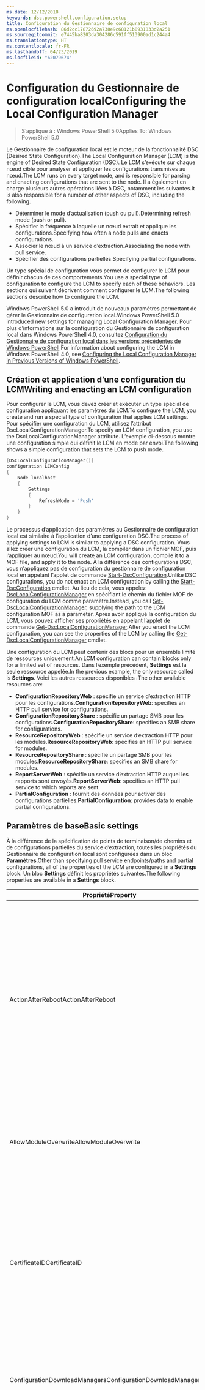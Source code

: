```yaml
---
ms.date: 12/12/2018
keywords: dsc,powershell,configuration,setup
title: Configuration du Gestionnaire de configuration local
ms.openlocfilehash: 86d2cc17872692a738e9c68121b8931833d2a251
ms.sourcegitcommit: e7445ba8203da304286c591ff513900ad1c244a4
ms.translationtype: HT
ms.contentlocale: fr-FR
ms.lasthandoff: 04/23/2019
ms.locfileid: "62079674"
---
```

# <a name="configuring-the-local-configuration-manager"></a><span data-ttu-id="bad5c-103">Configuration du Gestionnaire de configuration local</span><span class="sxs-lookup"><span data-stu-id="bad5c-103">Configuring the Local Configuration Manager</span></span>

> <span data-ttu-id="bad5c-104">S’applique à : Windows PowerShell 5.0</span><span class="sxs-lookup"><span data-stu-id="bad5c-104">Applies To: Windows PowerShell 5.0</span></span>

<span data-ttu-id="bad5c-105">Le Gestionnaire de configuration local est le moteur de la fonctionnalité DSC (Desired State Configuration).</span><span class="sxs-lookup"><span data-stu-id="bad5c-105">The Local Configuration Manager (LCM) is the engine of Desired State Configuration (DSC).</span></span>
<span data-ttu-id="bad5c-106">Le LCM s’exécute sur chaque nœud cible pour analyser et appliquer les configurations transmises au nœud.</span><span class="sxs-lookup"><span data-stu-id="bad5c-106">The LCM runs on every target node, and is responsible for parsing and enacting configurations that are sent to the node.</span></span>
<span data-ttu-id="bad5c-107">Il a également en charge plusieurs autres opérations liées à DSC, notamment les suivantes.</span><span class="sxs-lookup"><span data-stu-id="bad5c-107">It is also responsible for a number of other aspects of DSC, including the following.</span></span>

- <span data-ttu-id="bad5c-108">Déterminer le mode d’actualisation (push ou pull).</span><span class="sxs-lookup"><span data-stu-id="bad5c-108">Determining refresh mode (push or pull).</span></span>
- <span data-ttu-id="bad5c-109">Spécifier la fréquence à laquelle un nœud extrait et applique les configurations.</span><span class="sxs-lookup"><span data-stu-id="bad5c-109">Specifying how often a node pulls and enacts configurations.</span></span>
- <span data-ttu-id="bad5c-110">Associer le nœud à un service d’extraction.</span><span class="sxs-lookup"><span data-stu-id="bad5c-110">Associating the node with pull service.</span></span>
- <span data-ttu-id="bad5c-111">Spécifier des configurations partielles.</span><span class="sxs-lookup"><span data-stu-id="bad5c-111">Specifying partial configurations.</span></span>

<span data-ttu-id="bad5c-112">Un type spécial de configuration vous permet de configurer le LCM pour définir chacun de ces comportements.</span><span class="sxs-lookup"><span data-stu-id="bad5c-112">You use a special type of configuration to configure the LCM to specify each of these behaviors.</span></span>
<span data-ttu-id="bad5c-113">Les sections qui suivent décrivent comment configurer le LCM.</span><span class="sxs-lookup"><span data-stu-id="bad5c-113">The following sections describe how to configure the LCM.</span></span>

<span data-ttu-id="bad5c-114">Windows PowerShell 5.0 a introduit de nouveaux paramètres permettant de gérer le Gestionnaire de configuration local.</span><span class="sxs-lookup"><span data-stu-id="bad5c-114">Windows PowerShell 5.0 introduced new settings for managing Local Configuration Manager.</span></span>
<span data-ttu-id="bad5c-115">Pour plus d’informations sur la configuration du Gestionnaire de configuration local dans Windows PowerShell 4.0, consultez [Configuration du Gestionnaire de configuration local dans les versions précédentes de Windows PowerShell](metaconfig4.md).</span><span class="sxs-lookup"><span data-stu-id="bad5c-115">For information about configuring the LCM in Windows PowerShell 4.0, see [Configuring the Local Configuration Manager in Previous Versions of Windows PowerShell](metaconfig4.md).</span></span>

## <a name="writing-and-enacting-an-lcm-configuration"></a><span data-ttu-id="bad5c-116">Création et application d’une configuration du LCM</span><span class="sxs-lookup"><span data-stu-id="bad5c-116">Writing and enacting an LCM configuration</span></span>

<span data-ttu-id="bad5c-117">Pour configurer le LCM, vous devez créer et exécuter un type spécial de configuration appliquant les paramètres du LCM.</span><span class="sxs-lookup"><span data-stu-id="bad5c-117">To configure the LCM, you create and run a special type of configuration that applies LCM settings.</span></span>
<span data-ttu-id="bad5c-118">Pour spécifier une configuration du LCM, utilisez l’attribut DscLocalConfigurationManager.</span><span class="sxs-lookup"><span data-stu-id="bad5c-118">To specify an LCM configuration, you use the DscLocalConfigurationManager attribute.</span></span>
<span data-ttu-id="bad5c-119">L’exemple ci-dessous montre une configuration simple qui définit le LCM en mode par envoi.</span><span class="sxs-lookup"><span data-stu-id="bad5c-119">The following shows a simple configuration that sets the LCM to push mode.</span></span>

```powershell
[DSCLocalConfigurationManager()]
configuration LCMConfig
{
    Node localhost
    {
        Settings
        {
            RefreshMode = 'Push'
        }
    }
}
```

<span data-ttu-id="bad5c-120">Le processus d’application des paramètres au Gestionnaire de configuration local est similaire à l’application d’une configuration DSC.</span><span class="sxs-lookup"><span data-stu-id="bad5c-120">The process of applying settings to LCM is similar to applying a DSC configuration.</span></span>
<span data-ttu-id="bad5c-121">Vous allez créer une configuration du LCM, la compiler dans un fichier MOF, puis l’appliquer au nœud.</span><span class="sxs-lookup"><span data-stu-id="bad5c-121">You will create an LCM configuration, compile it to a MOF file, and apply it to the node.</span></span>
<span data-ttu-id="bad5c-122">À la différence des configurations DSC, vous n’appliquez pas de configuration du gestionnaire de configuration local en appelant l’applet de commande [Start-DscConfiguration](/powershell/module/psdesiredstateconfiguration/start-dscconfiguration).</span><span class="sxs-lookup"><span data-stu-id="bad5c-122">Unlike DSC configurations, you do not enact an LCM configuration by calling the [Start-DscConfiguration](/powershell/module/psdesiredstateconfiguration/start-dscconfiguration) cmdlet.</span></span>
<span data-ttu-id="bad5c-123">Au lieu de cela, vous appelez [DscLocalConfigurationManager](/powershell/module/PSDesiredStateConfiguration/Set-DscLocalConfigurationManager) en spécifiant le chemin du fichier MOF de configuration du LCM comme paramètre.</span><span class="sxs-lookup"><span data-stu-id="bad5c-123">Instead, you call [Set-DscLocalConfigurationManager](/powershell/module/PSDesiredStateConfiguration/Set-DscLocalConfigurationManager), supplying the path to the LCM configuration MOF as a parameter.</span></span>
<span data-ttu-id="bad5c-124">Après avoir appliqué la configuration du LCM, vous pouvez afficher ses propriétés en appelant l’applet de commande [Get-DscLocalConfigurationManager](/powershell/module/PSDesiredStateConfiguration/Get-DscLocalConfigurationManager).</span><span class="sxs-lookup"><span data-stu-id="bad5c-124">After you enact the LCM configuration, you can see the properties of the LCM by calling the [Get-DscLocalConfigurationManager](/powershell/module/PSDesiredStateConfiguration/Get-DscLocalConfigurationManager) cmdlet.</span></span>

<span data-ttu-id="bad5c-125">Une configuration du LCM peut contenir des blocs pour un ensemble limité de ressources uniquement.</span><span class="sxs-lookup"><span data-stu-id="bad5c-125">An LCM configuration can contain blocks only for a limited set of resources.</span></span>
<span data-ttu-id="bad5c-126">Dans l’exemple précédent, **Settings** est la seule ressource appelée.</span><span class="sxs-lookup"><span data-stu-id="bad5c-126">In the previous example, the only resource called is **Settings**.</span></span>
<span data-ttu-id="bad5c-127">Voici les autres ressources disponibles :</span><span class="sxs-lookup"><span data-stu-id="bad5c-127">The other available resources are:</span></span>

* <span data-ttu-id="bad5c-128">**ConfigurationRepositoryWeb** : spécifie un service d’extraction HTTP pour les configurations.</span><span class="sxs-lookup"><span data-stu-id="bad5c-128">**ConfigurationRepositoryWeb**: specifies an HTTP pull service for configurations.</span></span>
* <span data-ttu-id="bad5c-129">**ConfigurationRepositoryShare** : spécifie un partage SMB pour les configurations.</span><span class="sxs-lookup"><span data-stu-id="bad5c-129">**ConfigurationRepositoryShare**: specifies an SMB share for configurations.</span></span>
* <span data-ttu-id="bad5c-130">**ResourceRepositoryWeb** : spécifie un service d’extraction HTTP pour les modules.</span><span class="sxs-lookup"><span data-stu-id="bad5c-130">**ResourceRepositoryWeb**: specifies an HTTP pull service for modules.</span></span>
* <span data-ttu-id="bad5c-131">**ResourceRepositoryShare** : spécifie un partage SMB pour les modules.</span><span class="sxs-lookup"><span data-stu-id="bad5c-131">**ResourceRepositoryShare**: specifies an SMB share for modules.</span></span>
* <span data-ttu-id="bad5c-132">**ReportServerWeb** : spécifie un service d’extraction HTTP auquel les rapports sont envoyés.</span><span class="sxs-lookup"><span data-stu-id="bad5c-132">**ReportServerWeb**: specifies an HTTP pull service to which reports are sent.</span></span>
* <span data-ttu-id="bad5c-133">**PartialConfiguration** : fournit des données pour activer des configurations partielles.</span><span class="sxs-lookup"><span data-stu-id="bad5c-133">**PartialConfiguration**: provides data to enable partial configurations.</span></span>

## <a name="basic-settings"></a><span data-ttu-id="bad5c-134">Paramètres de base</span><span class="sxs-lookup"><span data-stu-id="bad5c-134">Basic settings</span></span>

<span data-ttu-id="bad5c-135">À la différence de la spécification de points de terminaison/de chemins et de configurations partielles du service d’extraction, toutes les propriétés du Gestionnaire de configuration local sont configurées dans un bloc **Paramètres**.</span><span class="sxs-lookup"><span data-stu-id="bad5c-135">Other than specifying pull service endpoints/paths and partial configurations, all of the properties of the LCM are configured in a **Settings** block.</span></span>
<span data-ttu-id="bad5c-136">Un bloc **Settings** définit les propriétés suivantes.</span><span class="sxs-lookup"><span data-stu-id="bad5c-136">The following properties are available in a **Settings** block.</span></span>

|  <span data-ttu-id="bad5c-137">Propriété</span><span class="sxs-lookup"><span data-stu-id="bad5c-137">Property</span></span>  |  <span data-ttu-id="bad5c-138">Type</span><span class="sxs-lookup"><span data-stu-id="bad5c-138">Type</span></span>  |  <span data-ttu-id="bad5c-139">Description</span><span class="sxs-lookup"><span data-stu-id="bad5c-139">Description</span></span>   |
|----------- |------- |--------------- |
| <span data-ttu-id="bad5c-140">ActionAfterReboot</span><span class="sxs-lookup"><span data-stu-id="bad5c-140">ActionAfterReboot</span></span>| <span data-ttu-id="bad5c-141">string</span><span class="sxs-lookup"><span data-stu-id="bad5c-141">string</span></span>| <span data-ttu-id="bad5c-142">Spécifie le comportement après un redémarrage survenant pendant l’application d’une configuration.</span><span class="sxs-lookup"><span data-stu-id="bad5c-142">Specifies what happens after a reboot during the application of a configuration.</span></span> <span data-ttu-id="bad5c-143">Les valeurs possibles sont __ContinueConfiguration__ et __StopConfiguration__.</span><span class="sxs-lookup"><span data-stu-id="bad5c-143">The possible values are __"ContinueConfiguration"__ and __"StopConfiguration"__.</span></span> <ul><li> <span data-ttu-id="bad5c-144">__ContinueConfiguration__ : l’application de la configuration actuelle se poursuit après le redémarrage de l’ordinateur.</span><span class="sxs-lookup"><span data-stu-id="bad5c-144">__ContinueConfiguration__: Continue applying the current configuration after machine reboot.</span></span> <span data-ttu-id="bad5c-145">Il s’agit de la valeur par défaut</span><span class="sxs-lookup"><span data-stu-id="bad5c-145">This is the default value</span></span></li><li><span data-ttu-id="bad5c-146">__StopConfiguration__ : arrêter la configuration actuelle après le redémarrage de l’ordinateur.</span><span class="sxs-lookup"><span data-stu-id="bad5c-146">__StopConfiguration__: Stop the current configuration after machine reboot.</span></span></li></ul>|
| <span data-ttu-id="bad5c-147">AllowModuleOverwrite</span><span class="sxs-lookup"><span data-stu-id="bad5c-147">AllowModuleOverwrite</span></span>| <span data-ttu-id="bad5c-148">bool</span><span class="sxs-lookup"><span data-stu-id="bad5c-148">bool</span></span>| <span data-ttu-id="bad5c-149">__$TRUE__ si de nouvelles configurations téléchargées dans le service d’extraction sont autorisées à remplacer les anciennes sur le nœud cible.</span><span class="sxs-lookup"><span data-stu-id="bad5c-149">__$TRUE__ if new configurations downloaded from the pull service are allowed to overwrite the old ones on the target node.</span></span> <span data-ttu-id="bad5c-150">Autrement, définissez-la sur $FALSE.</span><span class="sxs-lookup"><span data-stu-id="bad5c-150">Otherwise, $FALSE.</span></span>|
| <span data-ttu-id="bad5c-151">CertificateID</span><span class="sxs-lookup"><span data-stu-id="bad5c-151">CertificateID</span></span>| <span data-ttu-id="bad5c-152">string</span><span class="sxs-lookup"><span data-stu-id="bad5c-152">string</span></span>| <span data-ttu-id="bad5c-153">Empreinte d’un certificat utilisée pour sécuriser les informations d’identification transmise dans une configuration.</span><span class="sxs-lookup"><span data-stu-id="bad5c-153">The thumbprint of a certificate used to secure credentials passed in a configuration.</span></span> <span data-ttu-id="bad5c-154">Pour plus d’informations, consultez [Want to secure credentials in Windows PowerShell Desired State Configuration](http://blogs.msdn.com/b/powershell/archive/2014/01/31/want-to-secure-credentials-in-windows-powershell-desired-state-configuration.aspx)? (Sécuriser les informations d’identification dans DSC Windows PowerShell).</span><span class="sxs-lookup"><span data-stu-id="bad5c-154">For more information see [Want to secure credentials in Windows PowerShell Desired State Configuration](http://blogs.msdn.com/b/powershell/archive/2014/01/31/want-to-secure-credentials-in-windows-powershell-desired-state-configuration.aspx)?.</span></span> <br> <span data-ttu-id="bad5c-155">__Remarque :__ ceci est géré automatiquement si vous utilisez le service d’extraction Azure Automation DSC.</span><span class="sxs-lookup"><span data-stu-id="bad5c-155">__Note:__ this is managed automatically if using Azure Automation DSC pull service.</span></span>|
| <span data-ttu-id="bad5c-156">ConfigurationDownloadManagers</span><span class="sxs-lookup"><span data-stu-id="bad5c-156">ConfigurationDownloadManagers</span></span>| <span data-ttu-id="bad5c-157">CimInstance[]</span><span class="sxs-lookup"><span data-stu-id="bad5c-157">CimInstance[]</span></span>| <span data-ttu-id="bad5c-158">Obsolète.</span><span class="sxs-lookup"><span data-stu-id="bad5c-158">Obsolete.</span></span> <span data-ttu-id="bad5c-159">Utilisez les blocs __ConfigurationRepositoryWeb__ et __ConfigurationRepositoryShare__ pour définir les points de terminaison du service d’extraction de configuration.</span><span class="sxs-lookup"><span data-stu-id="bad5c-159">Use __ConfigurationRepositoryWeb__ and __ConfigurationRepositoryShare__ blocks to define configuration pull service endpoints.</span></span>|
| <span data-ttu-id="bad5c-160">ConfigurationID</span><span class="sxs-lookup"><span data-stu-id="bad5c-160">ConfigurationID</span></span>| <span data-ttu-id="bad5c-161">string</span><span class="sxs-lookup"><span data-stu-id="bad5c-161">string</span></span>| <span data-ttu-id="bad5c-162">Pour la rétrocompatibilité avec des versions plus anciennes du service d’extraction.</span><span class="sxs-lookup"><span data-stu-id="bad5c-162">For backwards compatibility with older pull service versions.</span></span> <span data-ttu-id="bad5c-163">Un GUID qui identifie le fichier de configuration à obtenir d’un service d’extraction.</span><span class="sxs-lookup"><span data-stu-id="bad5c-163">A GUID that identifies the configuration file to get from a pull service.</span></span> <span data-ttu-id="bad5c-164">Le nœud extrait les configurations du service d’extraction si le nom du fichier de configuration MOF est ConfigurationID.mof.</span><span class="sxs-lookup"><span data-stu-id="bad5c-164">The node will pull configurations on the pull service if the name of the configuration MOF is named ConfigurationID.mof.</span></span><br> <span data-ttu-id="bad5c-165">__Remarque :__ Si vous définissez cette propriété, l’enregistrement du nœud auprès d’un service d’extraction avec __RegistrationKey__ ne fonctionne pas.</span><span class="sxs-lookup"><span data-stu-id="bad5c-165">__Note:__ If you set this property, registering the node with a pull service by using __RegistrationKey__ does not work.</span></span> <span data-ttu-id="bad5c-166">Pour plus d’informations, consultez [Configuration d’un client collecteur à l’aide des noms de configuration](../pull-server/pullClientConfigNames.md).</span><span class="sxs-lookup"><span data-stu-id="bad5c-166">For more information, see [Setting up a pull client with configuration names](../pull-server/pullClientConfigNames.md).</span></span>|
| <span data-ttu-id="bad5c-167">ConfigurationMode</span><span class="sxs-lookup"><span data-stu-id="bad5c-167">ConfigurationMode</span></span>| <span data-ttu-id="bad5c-168">string</span><span class="sxs-lookup"><span data-stu-id="bad5c-168">string</span></span> | <span data-ttu-id="bad5c-169">Spécifie de quelle façon le LCM applique réellement la configuration aux nœuds cibles.</span><span class="sxs-lookup"><span data-stu-id="bad5c-169">Specifies how the LCM actually applies the configuration to the target nodes.</span></span> <span data-ttu-id="bad5c-170">Les valeurs possibles sont __"ApplyOnly"__,__"ApplyAndMonitor"__ et __"ApplyAndAutoCorrect"__.</span><span class="sxs-lookup"><span data-stu-id="bad5c-170">Possible values are __"ApplyOnly"__,__"ApplyAndMonitor"__, and __"ApplyAndAutoCorrect"__.</span></span> <ul><li><span data-ttu-id="bad5c-171">__ApplyOnly__ : indique à DSC d’appliquer la configuration et de ne faire aucune autre opération, sauf si une nouvelle configuration est transmise au nœud cible ou est extraite d’un service.</span><span class="sxs-lookup"><span data-stu-id="bad5c-171">__ApplyOnly__: DSC applies the configuration and does nothing further unless a new configuration is pushed to the target node or when a new configuration is pulled from a service.</span></span> <span data-ttu-id="bad5c-172">Après l’application initiale d’une nouvelle configuration, DSC ne vérifie pas si le nœud cible est encore dans l’état précédemment configuré.</span><span class="sxs-lookup"><span data-stu-id="bad5c-172">After initial application of a new configuration, DSC does not check for drift from a previously configured state.</span></span> <span data-ttu-id="bad5c-173">Notez que DSC tente d’appliquer la configuration jusqu’à ce que l’opération aboutisse avant que __ApplyOnly__ ne prenne effet.</span><span class="sxs-lookup"><span data-stu-id="bad5c-173">Note that DSC will attempt to apply the configuration until it is successful before __ApplyOnly__ takes effect.</span></span> </li><li> <span data-ttu-id="bad5c-174">__ApplyAndMonitor__ : Il s'agit de la valeur par défaut.</span><span class="sxs-lookup"><span data-stu-id="bad5c-174">__ApplyAndMonitor__: This is the default value.</span></span> <span data-ttu-id="bad5c-175">indique au LCM d’appliquer chaque nouvelle configuration.</span><span class="sxs-lookup"><span data-stu-id="bad5c-175">The LCM applies any new configurations.</span></span> <span data-ttu-id="bad5c-176">Après l’application initiale d’une nouvelle configuration, DSC vérifie si le nœud cible est dans l’état souhaité et, si ce n’est pas le cas, signale l’écart dans les journaux.</span><span class="sxs-lookup"><span data-stu-id="bad5c-176">After initial application of a new configuration, if the target node drifts from the desired state, DSC reports the discrepancy in logs.</span></span> <span data-ttu-id="bad5c-177">Notez que DSC tente d’appliquer la configuration jusqu’à ce que l’opération aboutisse avant que __ApplyAndMonitor__ ne prenne effet.</span><span class="sxs-lookup"><span data-stu-id="bad5c-177">Note that DSC will attempt to apply the configuration until it is successful before __ApplyAndMonitor__ takes effect.</span></span></li><li><span data-ttu-id="bad5c-178">__ApplyAndAutoCorrect__ : indique à DSC d’appliquer chaque nouvelle configuration.</span><span class="sxs-lookup"><span data-stu-id="bad5c-178">__ApplyAndAutoCorrect__: DSC applies any new configurations.</span></span> <span data-ttu-id="bad5c-179">Après l’application initiale d’une nouvelle configuration, DSC vérifie si le nœud cible est dans l’état souhaité et, si ce n’est pas le cas, il signale l’écart dans les journaux, puis il réapplique la configuration actuelle.</span><span class="sxs-lookup"><span data-stu-id="bad5c-179">After initial application of a new configuration, if the target node drifts from the desired state, DSC reports the discrepancy in logs, and then re-applies the current configuration.</span></span></li></ul>|
| <span data-ttu-id="bad5c-180">ConfigurationModeFrequencyMins</span><span class="sxs-lookup"><span data-stu-id="bad5c-180">ConfigurationModeFrequencyMins</span></span>| <span data-ttu-id="bad5c-181">UInt32</span><span class="sxs-lookup"><span data-stu-id="bad5c-181">UInt32</span></span>| <span data-ttu-id="bad5c-182">Fréquence, en minutes, à laquelle la configuration actuelle est vérifiée et appliquée.</span><span class="sxs-lookup"><span data-stu-id="bad5c-182">How often, in minutes, the current configuration is checked and applied.</span></span> <span data-ttu-id="bad5c-183">Cette propriété est ignorée si la propriété ConfigurationMode est définie sur ApplyOnly.</span><span class="sxs-lookup"><span data-stu-id="bad5c-183">This property is ignored if the ConfigurationMode property is set to ApplyOnly.</span></span> <span data-ttu-id="bad5c-184">La valeur par défaut est 15.</span><span class="sxs-lookup"><span data-stu-id="bad5c-184">The default value is 15.</span></span>|
| <span data-ttu-id="bad5c-185">DebugMode</span><span class="sxs-lookup"><span data-stu-id="bad5c-185">DebugMode</span></span>| <span data-ttu-id="bad5c-186">string</span><span class="sxs-lookup"><span data-stu-id="bad5c-186">string</span></span>| <span data-ttu-id="bad5c-187">Les valeurs possibles sont __None__, __ForceModuleImport__ et __All__.</span><span class="sxs-lookup"><span data-stu-id="bad5c-187">Possible values are __None__, __ForceModuleImport__, and __All__.</span></span> <ul><li><span data-ttu-id="bad5c-188">Définissez cette propriété sur __None__ pour utiliser les ressources mises en cache.</span><span class="sxs-lookup"><span data-stu-id="bad5c-188">Set to __None__ to use cached resources.</span></span> <span data-ttu-id="bad5c-189">Il s’agit de la valeur par défaut qui doit être utilisée dans les scénarios de production.</span><span class="sxs-lookup"><span data-stu-id="bad5c-189">This is the default and should be used in production scenarios.</span></span></li><li><span data-ttu-id="bad5c-190">Définissez cette propriété sur __ForceModuleImport__ pour forcer le gestionnaire de configuration local à recharger tous les modules de ressources DSC, même ceux ayant déjà été chargés et mis en cache.</span><span class="sxs-lookup"><span data-stu-id="bad5c-190">Setting to __ForceModuleImport__, causes the LCM to reload any DSC resource modules, even if they have been previously loaded and cached.</span></span> <span data-ttu-id="bad5c-191">Ce comportement diminue les performances de DSC, car chaque module utilisé est systématiquement rechargé.</span><span class="sxs-lookup"><span data-stu-id="bad5c-191">This impacts the performance of DSC operations as each module is reloaded on use.</span></span> <span data-ttu-id="bad5c-192">En général, vous utilisez cette valeur lors du débogage d’une ressource.</span><span class="sxs-lookup"><span data-stu-id="bad5c-192">Typically you would use this value while debugging a resource</span></span></li><li><span data-ttu-id="bad5c-193">Dans cette version, __All__ est équivalent à __ForceModuleImport__</span><span class="sxs-lookup"><span data-stu-id="bad5c-193">In this release, __All__ is same as __ForceModuleImport__</span></span></li></ul> |
| <span data-ttu-id="bad5c-194">RebootNodeIfNeeded</span><span class="sxs-lookup"><span data-stu-id="bad5c-194">RebootNodeIfNeeded</span></span>| <span data-ttu-id="bad5c-195">bool</span><span class="sxs-lookup"><span data-stu-id="bad5c-195">bool</span></span>| <span data-ttu-id="bad5c-196">affectez la valeur `$true` pour autoriser les ressources à redémarrer le nœud à l’aide de l’indicateur `$global:DSCMachineStatus`.</span><span class="sxs-lookup"><span data-stu-id="bad5c-196">Set this to `$true` to allow resources to reboot the Node using the `$global:DSCMachineStatus` flag.</span></span> <span data-ttu-id="bad5c-197">Sinon, vous devez redémarrer manuellement le nœud.</span><span class="sxs-lookup"><span data-stu-id="bad5c-197">Otherwise, you will have to manually reboot the node for any configuration that requires it.</span></span> <span data-ttu-id="bad5c-198">La valeur par défaut est `$false`.</span><span class="sxs-lookup"><span data-stu-id="bad5c-198">The default value is `$false`.</span></span> <span data-ttu-id="bad5c-199">Pour utiliser ce paramètre lorsqu’une condition de redémarrage est imposée par autre chose que DSC (par exemple Windows Installer), combinez ce paramètre avec le module [xPendingReboot](https://github.com/powershell/xpendingreboot).</span><span class="sxs-lookup"><span data-stu-id="bad5c-199">To use this setting when a reboot condition is enacted by something other than DSC (such as Windows Installer), combine this setting with the [xPendingReboot](https://github.com/powershell/xpendingreboot) module.</span></span>|
| <span data-ttu-id="bad5c-200">RefreshMode</span><span class="sxs-lookup"><span data-stu-id="bad5c-200">RefreshMode</span></span>| <span data-ttu-id="bad5c-201">string</span><span class="sxs-lookup"><span data-stu-id="bad5c-201">string</span></span>| <span data-ttu-id="bad5c-202">Spécifie de quelle façon le LCM obtient les configurations.</span><span class="sxs-lookup"><span data-stu-id="bad5c-202">Specifies how the LCM gets configurations.</span></span> <span data-ttu-id="bad5c-203">Les valeurs possibles sont __Disabled__, __Push__ et __Pull__.</span><span class="sxs-lookup"><span data-stu-id="bad5c-203">The possible values are __"Disabled"__, __"Push"__, and __"Pull"__.</span></span> <ul><li><span data-ttu-id="bad5c-204">__Disabled__ : les configurations DSC sont désactivées pour ce nœud.</span><span class="sxs-lookup"><span data-stu-id="bad5c-204">__Disabled__: DSC configurations are disabled for this node.</span></span></li><li> <span data-ttu-id="bad5c-205">__Push__ : lance les configurations en appelant l’applet de commande [Start-DscConfiguration](/powershell/module/psdesiredstateconfiguration/start-dscconfiguration).</span><span class="sxs-lookup"><span data-stu-id="bad5c-205">__Push__: Configurations are initiated by calling the [Start-DscConfiguration](/powershell/module/psdesiredstateconfiguration/start-dscconfiguration) cmdlet.</span></span> <span data-ttu-id="bad5c-206">Chaque configuration est immédiatement appliquée au nœud.</span><span class="sxs-lookup"><span data-stu-id="bad5c-206">The configuration is applied immediately to the node.</span></span> <span data-ttu-id="bad5c-207">Il s'agit de la valeur par défaut.</span><span class="sxs-lookup"><span data-stu-id="bad5c-207">This is the default value.</span></span></li><li><span data-ttu-id="bad5c-208">__Pull :__ le nœud est configuré pour vérifier régulièrement les configurations disponibles sur un service d’extraction ou un chemin SMB.</span><span class="sxs-lookup"><span data-stu-id="bad5c-208">__Pull:__ The node is configured to regularly check for configurations from a pull service or SMB path.</span></span> <span data-ttu-id="bad5c-209">Si cette propriété a la valeur __Pull__, vous devez spécifier un chemin HTTP (service) ou SMB (partage) dans un bloc __ConfigurationRepositoryWeb__ ou __ConfigurationRepositoryShare__.</span><span class="sxs-lookup"><span data-stu-id="bad5c-209">If this property is set to __Pull__, you must specify an HTTP (service) or SMB (share) path in a __ConfigurationRepositoryWeb__ or __ConfigurationRepositoryShare__ block.</span></span></li></ul>|
| <span data-ttu-id="bad5c-210">RefreshFrequencyMins</span><span class="sxs-lookup"><span data-stu-id="bad5c-210">RefreshFrequencyMins</span></span>| <span data-ttu-id="bad5c-211">Uint32</span><span class="sxs-lookup"><span data-stu-id="bad5c-211">Uint32</span></span>| <span data-ttu-id="bad5c-212">L’intervalle de temps, en minutes, auquel le LCM contrôle un service d’extraction pour obtenir des configurations mises à jour.</span><span class="sxs-lookup"><span data-stu-id="bad5c-212">The time interval, in minutes, at which the LCM checks a pull service to get updated configurations.</span></span> <span data-ttu-id="bad5c-213">Cette valeur est ignorée si le LCM n’est pas configuré en mode d’extraction.</span><span class="sxs-lookup"><span data-stu-id="bad5c-213">This value is ignored if the LCM is not configured in pull mode.</span></span> <span data-ttu-id="bad5c-214">La valeur par défaut est 30.</span><span class="sxs-lookup"><span data-stu-id="bad5c-214">The default value is 30.</span></span>|
| <span data-ttu-id="bad5c-215">ReportManagers</span><span class="sxs-lookup"><span data-stu-id="bad5c-215">ReportManagers</span></span>| <span data-ttu-id="bad5c-216">CimInstance[]</span><span class="sxs-lookup"><span data-stu-id="bad5c-216">CimInstance[]</span></span>| <span data-ttu-id="bad5c-217">Obsolète.</span><span class="sxs-lookup"><span data-stu-id="bad5c-217">Obsolete.</span></span> <span data-ttu-id="bad5c-218">Utilisez des blocs __ReportServerWeb__ pour définir un point de terminaison permettant d’envoyer les données de rapport à un service d’extraction.</span><span class="sxs-lookup"><span data-stu-id="bad5c-218">Use __ReportServerWeb__ blocks to define an endpoint to send reporting data to a pull service.</span></span>|
| <span data-ttu-id="bad5c-219">ResourceModuleManagers</span><span class="sxs-lookup"><span data-stu-id="bad5c-219">ResourceModuleManagers</span></span>| <span data-ttu-id="bad5c-220">CimInstance[]</span><span class="sxs-lookup"><span data-stu-id="bad5c-220">CimInstance[]</span></span>| <span data-ttu-id="bad5c-221">Obsolète.</span><span class="sxs-lookup"><span data-stu-id="bad5c-221">Obsolete.</span></span> <span data-ttu-id="bad5c-222">Utilisez des blocs __ResourceRepositoryWeb__ et __ResourceRepositoryShare__ pour définir respectivement les points de terminaison HTTP ou les chemins SMB du service d’extraction.</span><span class="sxs-lookup"><span data-stu-id="bad5c-222">Use __ResourceRepositoryWeb__ and __ResourceRepositoryShare__ blocks to define pull service HTTP endpoints or SMB paths, respectively.</span></span>|
| <span data-ttu-id="bad5c-223">PartialConfigurations</span><span class="sxs-lookup"><span data-stu-id="bad5c-223">PartialConfigurations</span></span>| <span data-ttu-id="bad5c-224">CimInstance</span><span class="sxs-lookup"><span data-stu-id="bad5c-224">CimInstance</span></span>| <span data-ttu-id="bad5c-225">Non implémentée.</span><span class="sxs-lookup"><span data-stu-id="bad5c-225">Not implemented.</span></span> <span data-ttu-id="bad5c-226">Ne pas utiliser.</span><span class="sxs-lookup"><span data-stu-id="bad5c-226">Do not use.</span></span>|
| <span data-ttu-id="bad5c-227">StatusRetentionTimeInDays</span><span class="sxs-lookup"><span data-stu-id="bad5c-227">StatusRetentionTimeInDays</span></span> | <span data-ttu-id="bad5c-228">UInt32</span><span class="sxs-lookup"><span data-stu-id="bad5c-228">UInt32</span></span>| <span data-ttu-id="bad5c-229">Nombre de jours pendant lesquels le LCM conserve l’état de la configuration actuelle.</span><span class="sxs-lookup"><span data-stu-id="bad5c-229">The number of days the LCM keeps the status of the current configuration.</span></span>|

> [!NOTE]
> <span data-ttu-id="bad5c-230">Le Gestionnaire de configuration local démarre le cycle **ConfigurationModeFrequencyMins** d’après les critères suivants :</span><span class="sxs-lookup"><span data-stu-id="bad5c-230">The LCM starts the **ConfigurationModeFrequencyMins** cycle based on:</span></span>
>
> - <span data-ttu-id="bad5c-231">Une nouvelle métaconfiguration est appliquée à l’aide de `Set-DscLocalConfigurationManager`</span><span class="sxs-lookup"><span data-stu-id="bad5c-231">A new metaconfig is applied using `Set-DscLocalConfigurationManager`</span></span>
> - <span data-ttu-id="bad5c-232">Un redémarrage de l’ordinateur est effectué</span><span class="sxs-lookup"><span data-stu-id="bad5c-232">A machine restart</span></span>
>
> <span data-ttu-id="bad5c-233">Pour toute condition où le processus du minuteur plante, le problème est détecté dans les 30 secondes et le cycle est redémarré.</span><span class="sxs-lookup"><span data-stu-id="bad5c-233">For any condition where the timer process experiences a crash, that will be detected within 30 seconds and the cycle will be restarted.</span></span>
> <span data-ttu-id="bad5c-234">Une opération simultanée pourrait retarder le démarrage du cycle. Si la durée de cette opération dépasse la fréquence du cycle configurée, le minuteur suivant ne démarrera pas.</span><span class="sxs-lookup"><span data-stu-id="bad5c-234">A concurrent operation could delay the cycle from being started, if the duration of this operation exceeds the configured cycle frequency, the next timer will not start.</span></span>
>
> <span data-ttu-id="bad5c-235">Par exemple, la métaconfiguration est configurée à une fréquence d’extraction de 15 minutes et une opération d’extraction a lieu à T1.</span><span class="sxs-lookup"><span data-stu-id="bad5c-235">Example, the metaconfig is configured at a 15 minute pull frequency and a pull occurs at T1.</span></span>  <span data-ttu-id="bad5c-236">Le nœud ne termine pas le travail avant 16 minutes.</span><span class="sxs-lookup"><span data-stu-id="bad5c-236">The Node does not finish work for 16 minutes.</span></span>  <span data-ttu-id="bad5c-237">Le premier cycle de 15 minutes est ignoré, et l’extraction suivante aura lieu à T1+15+15.</span><span class="sxs-lookup"><span data-stu-id="bad5c-237">The first 15 minute cycle is ignored, and next pull will happen at T1+15+15.</span></span>

## <a name="pull-service"></a><span data-ttu-id="bad5c-238">Service d’extraction</span><span class="sxs-lookup"><span data-stu-id="bad5c-238">Pull service</span></span>

<span data-ttu-id="bad5c-239">La configuration du LCM permet de définir les types de services d’extraction suivants :</span><span class="sxs-lookup"><span data-stu-id="bad5c-239">LCM configuration supports defining the following types of pull service endpoints:</span></span>

- <span data-ttu-id="bad5c-240">**Serveur de configuration** : un référentiel pour les configurations DSC.</span><span class="sxs-lookup"><span data-stu-id="bad5c-240">**Configuration server**: A repository for DSC configurations.</span></span> <span data-ttu-id="bad5c-241">Définissez les serveurs de configuration à l’aide des blocs **ConfigurationRepositoryWeb** (pour les serveurs web) et **ConfigurationRepositoryShare** (pour les serveurs SMB).</span><span class="sxs-lookup"><span data-stu-id="bad5c-241">Define configuration servers by using **ConfigurationRepositoryWeb** (for web-based servers) and **ConfigurationRepositoryShare** (for SMB-based servers) blocks.</span></span>
- <span data-ttu-id="bad5c-242">**Serveur de ressources** : référentiel pour les ressources DSC, packagées comme modules PowerShell.</span><span class="sxs-lookup"><span data-stu-id="bad5c-242">**Resource server**: A repository for DSC resources, packaged as PowerShell modules.</span></span> <span data-ttu-id="bad5c-243">Définissez les serveurs de ressources à l’aide des blocs **ResourceRepositoryWeb** (pour les serveurs web) et **ResourceRepositoryShare** (pour les serveurs SMB).</span><span class="sxs-lookup"><span data-stu-id="bad5c-243">Define resource servers by using **ResourceRepositoryWeb** (for web-based servers) and **ResourceRepositoryShare** (for SMB-based servers) blocks.</span></span>
- <span data-ttu-id="bad5c-244">**Serveur de rapports** : service vers lequel DSC envoie les données de rapports.</span><span class="sxs-lookup"><span data-stu-id="bad5c-244">**Report server**: A service that DSC sends report data to.</span></span> <span data-ttu-id="bad5c-245">Définissez les serveurs de rapports à l’aide des blocs **ReportServerWeb**.</span><span class="sxs-lookup"><span data-stu-id="bad5c-245">Define report servers by using **ReportServerWeb** blocks.</span></span> <span data-ttu-id="bad5c-246">Un serveur de rapports doit être un service web.</span><span class="sxs-lookup"><span data-stu-id="bad5c-246">A report server must be a web service.</span></span>

<span data-ttu-id="bad5c-247">Pour plus d’informations sur le service collecteur, consultez [Service collecteur Desired State Configuration](../pull-server/pullServer.md).</span><span class="sxs-lookup"><span data-stu-id="bad5c-247">For more details on pull service see, [Desired State Configuration Pull Service](../pull-server/pullServer.md).</span></span>

## <a name="configuration-server-blocks"></a><span data-ttu-id="bad5c-248">Blocs de serveur de configuration</span><span class="sxs-lookup"><span data-stu-id="bad5c-248">Configuration server blocks</span></span>

<span data-ttu-id="bad5c-249">Pour définir un serveur de configuration web, créez un bloc **ConfigurationRepositoryWeb**.</span><span class="sxs-lookup"><span data-stu-id="bad5c-249">To define a web-based configuration server, you create a **ConfigurationRepositoryWeb** block.</span></span>
<span data-ttu-id="bad5c-250">Un bloc **ConfigurationRepositoryWeb** définit les propriétés suivantes.</span><span class="sxs-lookup"><span data-stu-id="bad5c-250">A **ConfigurationRepositoryWeb** defines the following properties.</span></span>

|<span data-ttu-id="bad5c-251">Propriété</span><span class="sxs-lookup"><span data-stu-id="bad5c-251">Property</span></span>|<span data-ttu-id="bad5c-252">Type</span><span class="sxs-lookup"><span data-stu-id="bad5c-252">Type</span></span>|<span data-ttu-id="bad5c-253">Description</span><span class="sxs-lookup"><span data-stu-id="bad5c-253">Description</span></span>|
|---|---|---|
|<span data-ttu-id="bad5c-254">AllowUnsecureConnection</span><span class="sxs-lookup"><span data-stu-id="bad5c-254">AllowUnsecureConnection</span></span>|<span data-ttu-id="bad5c-255">bool</span><span class="sxs-lookup"><span data-stu-id="bad5c-255">bool</span></span>|<span data-ttu-id="bad5c-256">Définissez cette propriété sur **$TRUE** pour autoriser le nœud à se connecter au serveur sans authentification.</span><span class="sxs-lookup"><span data-stu-id="bad5c-256">Set to **$TRUE** to allow connections from the node to the server without authentication.</span></span> <span data-ttu-id="bad5c-257">Définissez-la sur **$FALSE** pour rendre l’authentification obligatoire.</span><span class="sxs-lookup"><span data-stu-id="bad5c-257">Set to **$FALSE** to require authentication.</span></span>|
|<span data-ttu-id="bad5c-258">CertificateID</span><span class="sxs-lookup"><span data-stu-id="bad5c-258">CertificateID</span></span>|<span data-ttu-id="bad5c-259">string</span><span class="sxs-lookup"><span data-stu-id="bad5c-259">string</span></span>|<span data-ttu-id="bad5c-260">Empreinte d’un certificat utilisée pour l’authentification auprès du serveur.</span><span class="sxs-lookup"><span data-stu-id="bad5c-260">The thumbprint of a certificate used to authenticate to the server.</span></span>|
|<span data-ttu-id="bad5c-261">ConfigurationNames</span><span class="sxs-lookup"><span data-stu-id="bad5c-261">ConfigurationNames</span></span>|<span data-ttu-id="bad5c-262">String[]</span><span class="sxs-lookup"><span data-stu-id="bad5c-262">String[]</span></span>|<span data-ttu-id="bad5c-263">Tableau des noms des configurations à extraire par le nœud cible.</span><span class="sxs-lookup"><span data-stu-id="bad5c-263">An array of names of configurations to be pulled by the target node.</span></span> <span data-ttu-id="bad5c-264">Ils sont utilisés uniquement si le nœud est enregistré auprès du service d’extraction à l’aide d’une propriété **RegistrationKey**.</span><span class="sxs-lookup"><span data-stu-id="bad5c-264">These are used only if the node is registered with the pull service by using a **RegistrationKey**.</span></span> <span data-ttu-id="bad5c-265">Pour plus d’informations, consultez [Configuration d’un client collecteur à l’aide des noms de configuration](../pull-server/pullClientConfigNames.md).</span><span class="sxs-lookup"><span data-stu-id="bad5c-265">For more information, see [Setting up a pull client with configuration names](../pull-server/pullClientConfigNames.md).</span></span>|
|<span data-ttu-id="bad5c-266">RegistrationKey</span><span class="sxs-lookup"><span data-stu-id="bad5c-266">RegistrationKey</span></span>|<span data-ttu-id="bad5c-267">string</span><span class="sxs-lookup"><span data-stu-id="bad5c-267">string</span></span>|<span data-ttu-id="bad5c-268">Un GUID sous lequel le nœud est enregistré auprès du service d’extraction.</span><span class="sxs-lookup"><span data-stu-id="bad5c-268">A GUID that registers the node with the pull service.</span></span> <span data-ttu-id="bad5c-269">Pour plus d’informations, consultez [Configuration d’un client collecteur à l’aide des noms de configuration](../pull-server/pullClientConfigNames.md).</span><span class="sxs-lookup"><span data-stu-id="bad5c-269">For more information, see [Setting up a pull client with configuration names](../pull-server/pullClientConfigNames.md).</span></span>|
|<span data-ttu-id="bad5c-270">ServerURL</span><span class="sxs-lookup"><span data-stu-id="bad5c-270">ServerURL</span></span>|<span data-ttu-id="bad5c-271">string</span><span class="sxs-lookup"><span data-stu-id="bad5c-271">string</span></span>|<span data-ttu-id="bad5c-272">L’URL du service de configuration.</span><span class="sxs-lookup"><span data-stu-id="bad5c-272">The URL of the configuration service.</span></span>|

<span data-ttu-id="bad5c-273">Un exemple de script pour simplifier la valeur ConfigurationRepositoryWeb pour des nœuds locaux est disponible – consultez [Génération de configurations DSC](https://docs.microsoft.com/azure/automation/automation-dsc-onboarding#generating-dsc-metaconfigurations)</span><span class="sxs-lookup"><span data-stu-id="bad5c-273">An example script to simplify configuring the ConfigurationRepositoryWeb value for on-premises nodes is available - see [Generating DSC metaconfigurations](https://docs.microsoft.com/azure/automation/automation-dsc-onboarding#generating-dsc-metaconfigurations)</span></span>

<span data-ttu-id="bad5c-274">Pour définir un serveur de configuration SMB, créez un bloc **ConfigurationRepositoryShare**.</span><span class="sxs-lookup"><span data-stu-id="bad5c-274">To define an SMB-based configuration server, you create a **ConfigurationRepositoryShare** block.</span></span>
<span data-ttu-id="bad5c-275">Un bloc **ConfigurationRepositoryShare** définit les propriétés suivantes.</span><span class="sxs-lookup"><span data-stu-id="bad5c-275">A **ConfigurationRepositoryShare** defines the following properties.</span></span>

|<span data-ttu-id="bad5c-276">Propriété</span><span class="sxs-lookup"><span data-stu-id="bad5c-276">Property</span></span>|<span data-ttu-id="bad5c-277">Type</span><span class="sxs-lookup"><span data-stu-id="bad5c-277">Type</span></span>|<span data-ttu-id="bad5c-278">Description</span><span class="sxs-lookup"><span data-stu-id="bad5c-278">Description</span></span>|
|---|---|---|
|<span data-ttu-id="bad5c-279">Credential</span><span class="sxs-lookup"><span data-stu-id="bad5c-279">Credential</span></span>|<span data-ttu-id="bad5c-280">MSFT_Credential</span><span class="sxs-lookup"><span data-stu-id="bad5c-280">MSFT_Credential</span></span>|<span data-ttu-id="bad5c-281">Informations d’identification utilisées pour l’authentification auprès du partage SMB.</span><span class="sxs-lookup"><span data-stu-id="bad5c-281">The credential used to authenticate to the SMB share.</span></span>|
|<span data-ttu-id="bad5c-282">SourcePath</span><span class="sxs-lookup"><span data-stu-id="bad5c-282">SourcePath</span></span>|<span data-ttu-id="bad5c-283">string</span><span class="sxs-lookup"><span data-stu-id="bad5c-283">string</span></span>|<span data-ttu-id="bad5c-284">Chemin du partage SMB.</span><span class="sxs-lookup"><span data-stu-id="bad5c-284">The path of the SMB share.</span></span>|

## <a name="resource-server-blocks"></a><span data-ttu-id="bad5c-285">Blocs de serveur de ressources</span><span class="sxs-lookup"><span data-stu-id="bad5c-285">Resource server blocks</span></span>

<span data-ttu-id="bad5c-286">Pour définir un serveur de ressources web, créez un bloc **ResourceRepositoryWeb**.</span><span class="sxs-lookup"><span data-stu-id="bad5c-286">To define a web-based resource server, you create a **ResourceRepositoryWeb** block.</span></span>
<span data-ttu-id="bad5c-287">Un bloc **ResourceRepositoryWeb** définit les propriétés suivantes.</span><span class="sxs-lookup"><span data-stu-id="bad5c-287">A **ResourceRepositoryWeb** defines the following properties.</span></span>

|<span data-ttu-id="bad5c-288">Propriété</span><span class="sxs-lookup"><span data-stu-id="bad5c-288">Property</span></span>|<span data-ttu-id="bad5c-289">Type</span><span class="sxs-lookup"><span data-stu-id="bad5c-289">Type</span></span>|<span data-ttu-id="bad5c-290">Description</span><span class="sxs-lookup"><span data-stu-id="bad5c-290">Description</span></span>|
|---|---|---|
|<span data-ttu-id="bad5c-291">AllowUnsecureConnection</span><span class="sxs-lookup"><span data-stu-id="bad5c-291">AllowUnsecureConnection</span></span>|<span data-ttu-id="bad5c-292">bool</span><span class="sxs-lookup"><span data-stu-id="bad5c-292">bool</span></span>|<span data-ttu-id="bad5c-293">Définissez cette propriété sur **$TRUE** pour autoriser le nœud à se connecter au serveur sans authentification.</span><span class="sxs-lookup"><span data-stu-id="bad5c-293">Set to **$TRUE** to allow connections from the node to the server without authentication.</span></span> <span data-ttu-id="bad5c-294">Définissez-la sur **$FALSE** pour rendre l’authentification obligatoire.</span><span class="sxs-lookup"><span data-stu-id="bad5c-294">Set to **$FALSE** to require authentication.</span></span>|
|<span data-ttu-id="bad5c-295">CertificateID</span><span class="sxs-lookup"><span data-stu-id="bad5c-295">CertificateID</span></span>|<span data-ttu-id="bad5c-296">string</span><span class="sxs-lookup"><span data-stu-id="bad5c-296">string</span></span>|<span data-ttu-id="bad5c-297">Empreinte d’un certificat utilisée pour l’authentification auprès du serveur.</span><span class="sxs-lookup"><span data-stu-id="bad5c-297">The thumbprint of a certificate used to authenticate to the server.</span></span>|
|<span data-ttu-id="bad5c-298">RegistrationKey</span><span class="sxs-lookup"><span data-stu-id="bad5c-298">RegistrationKey</span></span>|<span data-ttu-id="bad5c-299">string</span><span class="sxs-lookup"><span data-stu-id="bad5c-299">string</span></span>|<span data-ttu-id="bad5c-300">Un GUID qui identifie le nœud inscrit auprès du service d’extraction.</span><span class="sxs-lookup"><span data-stu-id="bad5c-300">A GUID that identifies the node to the pull service.</span></span>|
|<span data-ttu-id="bad5c-301">ServerURL</span><span class="sxs-lookup"><span data-stu-id="bad5c-301">ServerURL</span></span>|<span data-ttu-id="bad5c-302">string</span><span class="sxs-lookup"><span data-stu-id="bad5c-302">string</span></span>|<span data-ttu-id="bad5c-303">URL du serveur de configuration.</span><span class="sxs-lookup"><span data-stu-id="bad5c-303">The URL of the configuration server.</span></span>|

<span data-ttu-id="bad5c-304">Un exemple de script pour simplifier la configuration de la valeur ConfigurationRepositoryWeb pour des nœuds locaux est disponible – consultez [Génération de métaconfigurations DSC](https://docs.microsoft.com/azure/automation/automation-dsc-onboarding#generating-dsc-metaconfigurations)</span><span class="sxs-lookup"><span data-stu-id="bad5c-304">An example script to simplify configuring the ResourceRepositoryWeb value for on-premises nodes is available - see [Generating DSC metaconfigurations](https://docs.microsoft.com/azure/automation/automation-dsc-onboarding#generating-dsc-metaconfigurations)</span></span>

<span data-ttu-id="bad5c-305">Pour définir un serveur de ressources SMB, créez un bloc **ResourceRepositoryShare**.</span><span class="sxs-lookup"><span data-stu-id="bad5c-305">To define an SMB-based resource server, you create a **ResourceRepositoryShare** block.</span></span>
<span data-ttu-id="bad5c-306">Un bloc **ResourceRepositoryShare** définit les propriétés suivantes.</span><span class="sxs-lookup"><span data-stu-id="bad5c-306">**ResourceRepositoryShare** defines the following properties.</span></span>

|<span data-ttu-id="bad5c-307">Propriété</span><span class="sxs-lookup"><span data-stu-id="bad5c-307">Property</span></span>|<span data-ttu-id="bad5c-308">Type</span><span class="sxs-lookup"><span data-stu-id="bad5c-308">Type</span></span>|<span data-ttu-id="bad5c-309">Description</span><span class="sxs-lookup"><span data-stu-id="bad5c-309">Description</span></span>|
|---|---|---|
|<span data-ttu-id="bad5c-310">Credential</span><span class="sxs-lookup"><span data-stu-id="bad5c-310">Credential</span></span>|<span data-ttu-id="bad5c-311">MSFT_Credential</span><span class="sxs-lookup"><span data-stu-id="bad5c-311">MSFT_Credential</span></span>|<span data-ttu-id="bad5c-312">Informations d’identification utilisées pour l’authentification auprès du partage SMB.</span><span class="sxs-lookup"><span data-stu-id="bad5c-312">The credential used to authenticate to the SMB share.</span></span> <span data-ttu-id="bad5c-313">Pour obtenir un exemple de transmission d’informations d’identification, consultez [Configuration d’un serveur d’extraction SMB DSC](../pull-server/pullServerSMB.md)</span><span class="sxs-lookup"><span data-stu-id="bad5c-313">For an example of passing credentials, see [Setting up a DSC SMB pull server](../pull-server/pullServerSMB.md)</span></span>|
|<span data-ttu-id="bad5c-314">SourcePath</span><span class="sxs-lookup"><span data-stu-id="bad5c-314">SourcePath</span></span>|<span data-ttu-id="bad5c-315">string</span><span class="sxs-lookup"><span data-stu-id="bad5c-315">string</span></span>|<span data-ttu-id="bad5c-316">Chemin du partage SMB.</span><span class="sxs-lookup"><span data-stu-id="bad5c-316">The path of the SMB share.</span></span>|

## <a name="report-server-blocks"></a><span data-ttu-id="bad5c-317">Blocs de serveur de rapports</span><span class="sxs-lookup"><span data-stu-id="bad5c-317">Report server blocks</span></span>

<span data-ttu-id="bad5c-318">Pour définir un serveur de rapports, créez un bloc **ReportServerWeb**.</span><span class="sxs-lookup"><span data-stu-id="bad5c-318">To define a report server, you create a **ReportServerWeb** block.</span></span>
<span data-ttu-id="bad5c-319">Le rôle de serveur de rapports n’est pas compatible avec le service d’extraction basé sur SMB.</span><span class="sxs-lookup"><span data-stu-id="bad5c-319">The report server role is not compatible with SMB based pull service.</span></span>
<span data-ttu-id="bad5c-320">Un bloc **ReportServerWeb** définit les propriétés suivantes.</span><span class="sxs-lookup"><span data-stu-id="bad5c-320">**ReportServerWeb** defines the following properties.</span></span>

|<span data-ttu-id="bad5c-321">Propriété</span><span class="sxs-lookup"><span data-stu-id="bad5c-321">Property</span></span>|<span data-ttu-id="bad5c-322">Type</span><span class="sxs-lookup"><span data-stu-id="bad5c-322">Type</span></span>|<span data-ttu-id="bad5c-323">Description</span><span class="sxs-lookup"><span data-stu-id="bad5c-323">Description</span></span>|
|---|---|---|
|<span data-ttu-id="bad5c-324">AllowUnsecureConnection</span><span class="sxs-lookup"><span data-stu-id="bad5c-324">AllowUnsecureConnection</span></span>|<span data-ttu-id="bad5c-325">bool</span><span class="sxs-lookup"><span data-stu-id="bad5c-325">bool</span></span>|<span data-ttu-id="bad5c-326">Définissez cette propriété sur **$TRUE** pour autoriser le nœud à se connecter au serveur sans authentification.</span><span class="sxs-lookup"><span data-stu-id="bad5c-326">Set to **$TRUE** to allow connections from the node to the server without authentication.</span></span> <span data-ttu-id="bad5c-327">Définissez-la sur **$FALSE** pour rendre l’authentification obligatoire.</span><span class="sxs-lookup"><span data-stu-id="bad5c-327">Set to **$FALSE** to require authentication.</span></span>|
|<span data-ttu-id="bad5c-328">CertificateID</span><span class="sxs-lookup"><span data-stu-id="bad5c-328">CertificateID</span></span>|<span data-ttu-id="bad5c-329">string</span><span class="sxs-lookup"><span data-stu-id="bad5c-329">string</span></span>|<span data-ttu-id="bad5c-330">Empreinte d’un certificat utilisée pour l’authentification auprès du serveur.</span><span class="sxs-lookup"><span data-stu-id="bad5c-330">The thumbprint of a certificate used to authenticate to the server.</span></span>|
|<span data-ttu-id="bad5c-331">RegistrationKey</span><span class="sxs-lookup"><span data-stu-id="bad5c-331">RegistrationKey</span></span>|<span data-ttu-id="bad5c-332">string</span><span class="sxs-lookup"><span data-stu-id="bad5c-332">string</span></span>|<span data-ttu-id="bad5c-333">Un GUID qui identifie le nœud inscrit auprès du service d’extraction.</span><span class="sxs-lookup"><span data-stu-id="bad5c-333">A GUID that identifies the node to the pull service.</span></span>|
|<span data-ttu-id="bad5c-334">ServerURL</span><span class="sxs-lookup"><span data-stu-id="bad5c-334">ServerURL</span></span>|<span data-ttu-id="bad5c-335">string</span><span class="sxs-lookup"><span data-stu-id="bad5c-335">string</span></span>|<span data-ttu-id="bad5c-336">URL du serveur de configuration.</span><span class="sxs-lookup"><span data-stu-id="bad5c-336">The URL of the configuration server.</span></span>|

<span data-ttu-id="bad5c-337">Un exemple de script pour simplifier la configuration de la valeur ReportServerWeb pour des nœuds locaux est disponible – consultez [Génération de métaconfigurations DSC](https://docs.microsoft.com/azure/automation/automation-dsc-onboarding#generating-dsc-metaconfigurations)</span><span class="sxs-lookup"><span data-stu-id="bad5c-337">An example script to simplify configuring the ReportServerWeb value for on-premises nodes is available - see [Generating DSC metaconfigurations](https://docs.microsoft.com/azure/automation/automation-dsc-onboarding#generating-dsc-metaconfigurations)</span></span>

## <a name="partial-configurations"></a><span data-ttu-id="bad5c-338">Configurations partielles</span><span class="sxs-lookup"><span data-stu-id="bad5c-338">Partial configurations</span></span>

<span data-ttu-id="bad5c-339">Pour définir une configuration partielle, créez un bloc **PartialConfiguration**.</span><span class="sxs-lookup"><span data-stu-id="bad5c-339">To define a partial configuration, you create a **PartialConfiguration** block.</span></span>
<span data-ttu-id="bad5c-340">Pour plus d’informations sur les configurations partielles, consultez [Configurations partielles DSC](../pull-server/partialConfigs.md).</span><span class="sxs-lookup"><span data-stu-id="bad5c-340">For more information about partial configurations, see [DSC Partial configurations](../pull-server/partialConfigs.md).</span></span>
<span data-ttu-id="bad5c-341">Un bloc **PartialConfiguration** définit les propriétés suivantes.</span><span class="sxs-lookup"><span data-stu-id="bad5c-341">**PartialConfiguration** defines the following properties.</span></span>

|<span data-ttu-id="bad5c-342">Propriété</span><span class="sxs-lookup"><span data-stu-id="bad5c-342">Property</span></span>|<span data-ttu-id="bad5c-343">Type</span><span class="sxs-lookup"><span data-stu-id="bad5c-343">Type</span></span>|<span data-ttu-id="bad5c-344">Description</span><span class="sxs-lookup"><span data-stu-id="bad5c-344">Description</span></span>|
|---|---|---|
|<span data-ttu-id="bad5c-345">ConfigurationSource</span><span class="sxs-lookup"><span data-stu-id="bad5c-345">ConfigurationSource</span></span>|<span data-ttu-id="bad5c-346">string[]</span><span class="sxs-lookup"><span data-stu-id="bad5c-346">string[]</span></span>|<span data-ttu-id="bad5c-347">Tableau des noms des serveurs de configuration, définis précédemment dans les blocs **ConfigurationRepositoryWeb** et **ConfigurationRepositoryShare**, à partir desquels la configuration partielle est extraite.</span><span class="sxs-lookup"><span data-stu-id="bad5c-347">An array of names of configuration servers, previously defined in **ConfigurationRepositoryWeb** and **ConfigurationRepositoryShare** blocks, where the partial configuration is pulled from.</span></span>|
|<span data-ttu-id="bad5c-348">DependsOn</span><span class="sxs-lookup"><span data-stu-id="bad5c-348">DependsOn</span></span>|<span data-ttu-id="bad5c-349">string{}</span><span class="sxs-lookup"><span data-stu-id="bad5c-349">string{}</span></span>|<span data-ttu-id="bad5c-350">Liste des noms des autres configurations à exécuter avant l’application de cette configuration partielle.</span><span class="sxs-lookup"><span data-stu-id="bad5c-350">A list of names of other configurations that must be completed before this partial configuration is applied.</span></span>|
|<span data-ttu-id="bad5c-351">Description</span><span class="sxs-lookup"><span data-stu-id="bad5c-351">Description</span></span>|<span data-ttu-id="bad5c-352">string</span><span class="sxs-lookup"><span data-stu-id="bad5c-352">string</span></span>|<span data-ttu-id="bad5c-353">Texte qui décrit la configuration partielle.</span><span class="sxs-lookup"><span data-stu-id="bad5c-353">Text used to describe the partial configuration.</span></span>|
|<span data-ttu-id="bad5c-354">ExclusiveResources</span><span class="sxs-lookup"><span data-stu-id="bad5c-354">ExclusiveResources</span></span>|<span data-ttu-id="bad5c-355">string[]</span><span class="sxs-lookup"><span data-stu-id="bad5c-355">string[]</span></span>|<span data-ttu-id="bad5c-356">Tableau des ressources exclusives de cette configuration partielle.</span><span class="sxs-lookup"><span data-stu-id="bad5c-356">An array of resources exclusive to this partial configuration.</span></span>|
|<span data-ttu-id="bad5c-357">RefreshMode</span><span class="sxs-lookup"><span data-stu-id="bad5c-357">RefreshMode</span></span>|<span data-ttu-id="bad5c-358">string</span><span class="sxs-lookup"><span data-stu-id="bad5c-358">string</span></span>|<span data-ttu-id="bad5c-359">Spécifie de quelle façon le gestionnaire de configuration local obtient cette configuration partielle.</span><span class="sxs-lookup"><span data-stu-id="bad5c-359">Specifies how the LCM gets this partial configuration.</span></span> <span data-ttu-id="bad5c-360">Les valeurs possibles sont __Disabled__, __Push__ et __Pull__.</span><span class="sxs-lookup"><span data-stu-id="bad5c-360">The possible values are __"Disabled"__, __"Push"__, and __"Pull"__.</span></span> <ul><li><span data-ttu-id="bad5c-361">__Disabled__ : désactive cette configuration partielle.</span><span class="sxs-lookup"><span data-stu-id="bad5c-361">__Disabled__: This partial configuration is disabled.</span></span></li><li> <span data-ttu-id="bad5c-362">__Push__ : la configuration partielle est transmise au nœud en appelant l’applet de commande [Publish-DscConfiguration](/powershell/module/PSDesiredStateConfiguration/Publish-DscConfiguration).</span><span class="sxs-lookup"><span data-stu-id="bad5c-362">__Push__: The partial configuration is pushed to the node by calling the [Publish-DscConfiguration](/powershell/module/PSDesiredStateConfiguration/Publish-DscConfiguration) cmdlet.</span></span> <span data-ttu-id="bad5c-363">Une fois que toutes les configurations partielles pour le nœud ont été obtenues d’un service en mode push ou pull, la configuration peut être démarrée en appelant `Start-DscConfiguration –UseExisting`.</span><span class="sxs-lookup"><span data-stu-id="bad5c-363">After all partial configurations for the node are either pushed or pulled from a service, the configuration can be started by calling `Start-DscConfiguration –UseExisting`.</span></span> <span data-ttu-id="bad5c-364">Il s'agit de la valeur par défaut.</span><span class="sxs-lookup"><span data-stu-id="bad5c-364">This is the default value.</span></span></li><li><span data-ttu-id="bad5c-365">__Pull :__ configure le nœud pour vérifier régulièrement si la configuration partielle est disponible sur un service d’extraction.</span><span class="sxs-lookup"><span data-stu-id="bad5c-365">__Pull:__ The node is configured to regularly check for partial configuration from a pull service.</span></span> <span data-ttu-id="bad5c-366">Si cette propriété a la valeur __Pull__, vous devez spécifier un service d’extraction dans une propriété __ConfigurationSource__.</span><span class="sxs-lookup"><span data-stu-id="bad5c-366">If this property is set to __Pull__, you must specify a pull service in a __ConfigurationSource__ property.</span></span> <span data-ttu-id="bad5c-367">Pour plus d’informations sur le service d’extraction Azure Automation, consultez [Vue d’ensemble d’Azure Automation DSC](https://docs.microsoft.com/azure/automation/automation-dsc-overview).</span><span class="sxs-lookup"><span data-stu-id="bad5c-367">For more information about Azure Automation pull service, see [Azure Automation DSC Overview](https://docs.microsoft.com/azure/automation/automation-dsc-overview).</span></span></li></ul>|
|<span data-ttu-id="bad5c-368">ResourceModuleSource</span><span class="sxs-lookup"><span data-stu-id="bad5c-368">ResourceModuleSource</span></span>|<span data-ttu-id="bad5c-369">string[]</span><span class="sxs-lookup"><span data-stu-id="bad5c-369">string[]</span></span>|<span data-ttu-id="bad5c-370">Tableau des noms des serveurs de ressources à partir desquels télécharger les ressources nécessaires pour cette configuration partielle.</span><span class="sxs-lookup"><span data-stu-id="bad5c-370">An array of the names of resource servers from which to download required resources for this partial configuration.</span></span> <span data-ttu-id="bad5c-371">Ces noms doivent être ceux des points de terminaison du service définis précédemment dans les blocs **ResourceRepositoryWeb** et **ResourceRepositoryShare**.</span><span class="sxs-lookup"><span data-stu-id="bad5c-371">These names must refer to service endpoints previously defined in **ResourceRepositoryWeb** and **ResourceRepositoryShare** blocks.</span></span>|

<span data-ttu-id="bad5c-372">__Remarque :__ les configurations partielles sont prises en charge avec Azure Automation DSC, mais une seule configuration peut être extraite du compte Automation de chaque nœud.</span><span class="sxs-lookup"><span data-stu-id="bad5c-372">__Note:__ partial configurations are supported with Azure Automation DSC, but only one configuration can be pulled from each automation account per node.</span></span>

## <a name="see-also"></a><span data-ttu-id="bad5c-373">Voir aussi</span><span class="sxs-lookup"><span data-stu-id="bad5c-373">See Also</span></span>

### <a name="concepts"></a><span data-ttu-id="bad5c-374">Concepts</span><span class="sxs-lookup"><span data-stu-id="bad5c-374">Concepts</span></span>
[<span data-ttu-id="bad5c-375">Vue d’ensemble de la configuration d'état souhaité</span><span class="sxs-lookup"><span data-stu-id="bad5c-375">Desired State Configuration Overview</span></span>](../overview/overview.md)

[<span data-ttu-id="bad5c-376">Bien démarrer avec Azure Automation DSC</span><span class="sxs-lookup"><span data-stu-id="bad5c-376">Getting started with Azure Automation DSC</span></span>](https://docs.microsoft.com/azure/automation/automation-dsc-getting-started)

### <a name="other-resources"></a><span data-ttu-id="bad5c-377">Autres ressources</span><span class="sxs-lookup"><span data-stu-id="bad5c-377">Other Resources</span></span>

[<span data-ttu-id="bad5c-378">Set-DscLocalConfigurationManager</span><span class="sxs-lookup"><span data-stu-id="bad5c-378">Set-DscLocalConfigurationManager</span></span>](/powershell/module/PSDesiredStateConfiguration/Set-DscLocalConfigurationManager)

[<span data-ttu-id="bad5c-379">Configuration d’un client collecteur à l’aide du nom de configuration</span><span class="sxs-lookup"><span data-stu-id="bad5c-379">Setting up a pull client with configuration names</span></span>](../pull-server/pullClientConfigNames.md)
